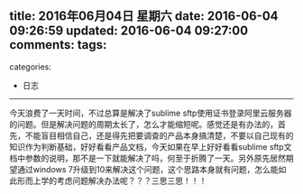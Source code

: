 title: 2016年06月04日 星期六
date: 2016-06-04 09:26:59
updated: 2016-06-04 09:27:00
comments:
tags:
- 
categories:
- 日志

---

今天浪费了一天时间，不过总算是解决了sublime sftp使用证书登录阿里云服务器的问题。但是解决问题的周期太长了，怎么才能缩短呢。感觉还是有办法的，首先，不能盲目相信自己，还是得先把要调查的产品本身搞清楚，不要以自己现有的知识作为判断基础，好好看看产品文档，今天如果在早上好好看看sublime sftp文档中参数的说明，那不是一下就能解决了吗，何至于折腾了一天。另外原先居然期望通过windows 7升级到10来解决这个问题，这个思路本身就有问题，怎么能如此形而上学的考虑问题解决办法呢？？？三思三思！！！


